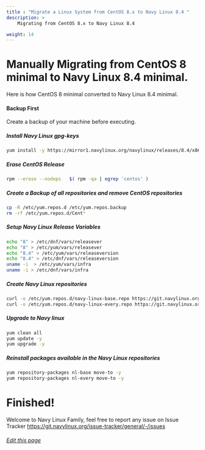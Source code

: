 ```yaml
---
title : "Migrate a Linux System from CentOS 8.x to Navy Linux 8.4 "
description: >
    Migrating from CentOS 8.x to Navy Linux 8.4

weight: 14
---
```


# Manually Migrating from CentOS 8 minimal to Navy Linux 8.4 minimal.

Here is how CentOS 8 minimal converted to Navy Linux 8.4 minimal.

#### Backup First

Create a backup of your machine before executing.

##### Install Navy Linux gpg-keys

```bash
yum install -y https://mirror1.navylinux.org/navylinux/releases/8.4/x86_64/os/Packages/navylinux-gpg-keys-8.4-2.noarch.rpm
```
##### Erase CentOS Release

```bash
rpm --erase --nodeps   $( rpm -qa | egrep 'centos' )
```
##### Create a Backup of all repositories and remove CentOS repositories

```bash
cp -R /etc/yum.repos.d /etc/yum.repos.backup
rm -rf /etc/yum.repos.d/Cent*
```

##### Setup Navy Linux Release Variables

```bash
echo "8" > /etc/dnf/vars/releasever
echo "8" > /etc/yum/vars/releasever
echo "8.4" > /etc/yum/vars/releaseversion
echo "8.4" > /etc/dnf/vars/releaseversion
uname -i  > /etc/yum/vars/infra
uname -i > /etc/dnf/vars/infra
```

##### Create Navy Linux repositories

```bash
curl -o /etc/yum.repos.d/navy-linux-base.repo https://git.navylinux.org/packaging/navylinux-release/-/raw/master/navy-linux-base.repo
curl -o /etc/yum.repos.d/navy-linux-every.repo https://git.navylinux.org/packaging/navylinux-release/-/raw/master/navy-linux-every.repo
```

##### Upgrade to Navy linux

```bash
yum clean all
yum update -y
yum upgrade -y
```

##### Reinstall packages available in the Navy Linux repositories

```bash
yum repository-packages nl-base move-to -y
yum repository-packages nl-every move-to -y
```

# Finished!

Welcome to Navy Linux Family, feel free to report any issue on Issue Tracker https://git.navylinux.org/issue-tracker/general/-/issues

###### [Edit this page](https://git.navylinux.org/website/navylinux-org/-/blob/main/content/wiki/migrate/migrate-centos-8-to-navy-8.md)
